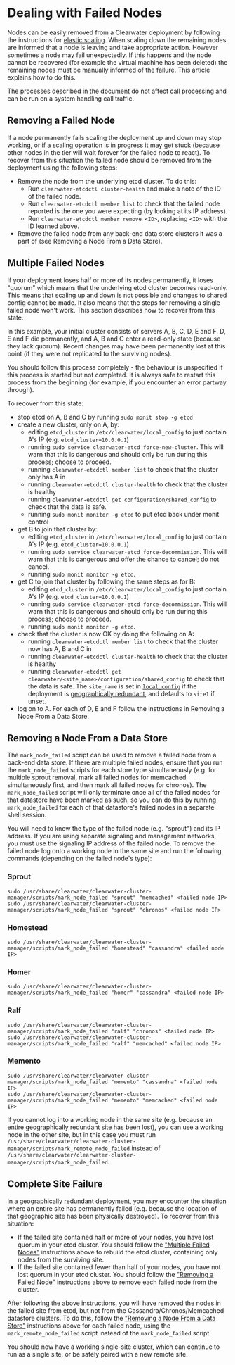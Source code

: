 # Dealing with Failed Nodes

Nodes can be easily removed from a Clearwater deployment by following the instructions for [elastic scaling](Clearwater_Elastic_Scaling.md). When scaling down the remaining nodes are informed that a node is leaving and take appropriate action. However sometimes a node may fail unexpectedly. If this happens and the node cannot be recovered (for example the virtual machine has been deleted) the remaining nodes must be manually informed of the failure. This article explains how to do this.

The processes described in the document do not affect call processing and can be run on a system handling call traffic.

## Removing a Failed Node

If a node permanently fails scaling the deployment up and down may stop working, or if a scaling operation is in progress it may get stuck (because other nodes in the tier will wait forever for the failed node to react). To recover from this situation the failed node should be removed from the deployment using the following steps:

* Remove the node from the underlying etcd cluster. To do this:
    * Run `clearwater-etcdctl cluster-health` and make a note of the ID of the failed node.
    * Run `clearwater-etcdctl member list` to check that the failed node reported is the one you were expecting (by looking at its IP address).
    * Run `clearwater-etcdctl member remove <ID>`, replacing `<ID>` with the ID learned above.
* Remove the failed node from any back-end data store clusters it was a part of (see Removing a Node From a Data Store).

## Multiple Failed Nodes

If your deployment loses half or more of its nodes permanently, it loses "quorum" which means that the underlying etcd cluster becomes read-only. This means that scaling up and down is not possible and changes to shared config cannot be made. It also means that the steps for removing a single failed node won't work. This section describes how to recover from this state.

In this example, your initial cluster consists of servers A, B, C, D, E and F. D, E and F die permanently, and A, B and C enter a read-only state (because they lack quorum). Recent changes may have been permanently lost at this point (if they were not replicated to the surviving nodes).

You should follow this process completely - the behaviour is unspecified if this process is started but not completed. It is always safe to restart this process from the beginning (for example, if you encounter an error partway through).

To recover from this state:

* stop etcd on A, B and C by running `sudo monit stop -g etcd`
* create a new cluster, only on A, by:
    * editing `etcd_cluster` in `/etc/clearwater/local_config` to just contain A's IP (e.g. `etcd_cluster=10.0.0.1`)
    * running `sudo service clearwater-etcd force-new-cluster`. This will warn that this is dangerous and should only be run during this process; choose to proceed.
    * running `clearwater-etcdctl member list` to check that the cluster only has A in
    * running `clearwater-etcdctl cluster-health` to check that the cluster is healthy
    * running `clearwater-etcdctl get configuration/shared_config` to check that the data is safe.
    * running `sudo monit monitor -g etcd` to put etcd back under monit control
* get B to join that cluster by:
    * editing `etcd_cluster` in `/etc/clearwater/local_config` to just contain A's IP (e.g. `etcd_cluster=10.0.0.1`)
    * running `sudo service clearwater-etcd force-decommission`. This will warn that this is dangerous and offer the chance to cancel; do not cancel.
    * running `sudo monit monitor -g etcd`.
* get C to join that cluster by following the same steps as for B:
    * editing `etcd_cluster` in `/etc/clearwater/local_config` to just contain A's IP (e.g. `etcd_cluster=10.0.0.1`)
    * running `sudo service clearwater-etcd force-decommission`. This will warn that this is dangerous and should only be run during this process; choose to proceed.
    * running `sudo monit monitor -g etcd`.
* check that the cluster is now OK by doing the following on A:
    * running `clearwater-etcdctl member list` to check that the cluster now has A, B and C in
    * running `clearwater-etcdctl cluster-health` to check that the cluster is healthy
    * running `clearwater-etcdctl get clearwater/<site_name>/configuration/shared_config` to check that the data is safe. The `site_name` is set in [`local_config`](Manual_Install.md#create-the-per-node-configuration) if the deployment is [geographically redundant](Geographic_redundancy.md), and defaults to `site1` if unset.
* log on to A. For each of D, E and F follow the instructions in Removing a Node From a Data Store.

## Removing a Node From a Data Store

The `mark_node_failed` script can be used to remove a failed node from a back-end data store. If there are multiple failed nodes, ensure that you run the `mark_node_failed` scripts for each store type simultaneously (e.g. for multiple sprout removal, mark all failed nodes for memcached simultaneously first, and then mark all failed nodes for chronos). The `mark_node_failed` script will only terminate once all of the failed nodes for that datastore have been marked as such, so you can do this by running `mark_node_failed` for each of that datastore's failed nodes in a separate shell session.

You will need to know the type of the failed node (e.g. "sprout") and its IP address. If you are using separate signaling and management networks, you must use the signaling IP address of the failed node. To remove the failed node log onto a working node in the same site and run the following commands (depending on the failed node's type):

### Sprout

    sudo /usr/share/clearwater/clearwater-cluster-manager/scripts/mark_node_failed "sprout" "memcached" <failed node IP>
    sudo /usr/share/clearwater/clearwater-cluster-manager/scripts/mark_node_failed "sprout" "chronos" <failed node IP>

### Homestead

    sudo /usr/share/clearwater/clearwater-cluster-manager/scripts/mark_node_failed "homestead" "cassandra" <failed node IP>

### Homer

    sudo /usr/share/clearwater/clearwater-cluster-manager/scripts/mark_node_failed "homer" "cassandra" <failed node IP>

### Ralf

    sudo /usr/share/clearwater/clearwater-cluster-manager/scripts/mark_node_failed "ralf" "chronos" <failed node IP>
    sudo /usr/share/clearwater/clearwater-cluster-manager/scripts/mark_node_failed "ralf" "memcached" <failed node IP>

### Memento

    sudo /usr/share/clearwater/clearwater-cluster-manager/scripts/mark_node_failed "memento" "cassandra" <failed node IP>
    sudo /usr/share/clearwater/clearwater-cluster-manager/scripts/mark_node_failed "memento" "memcached" <failed node IP>

If you cannot log into a working node in the same site (e.g. because an entire geographically redundant site has been lost), you can use a working node in the other site, but in this case you must run `/usr/share/clearwater/clearwater-cluster-manager/scripts/mark_remote_node_failed` instead of `/usr/share/clearwater/clearwater-cluster-manager/scripts/mark_node_failed`.

## Complete Site Failure

In a geographically redundant deployment, you may encounter the situation where
an entire site has permanently failed (e.g. because the location of that
geographic site has been physically destroyed). To recover from this situation:

* If the failed site contained half or more of your nodes, you have lost
  quorum in your etcd cluster. You should follow the ["Multiple Failed
  Nodes"](Handling_Failed_Nodes.md#multiple-failed-nodes) instructions above to
  rebuild the etcd cluster, containing only nodes from the surviving site.
* If the failed site contained fewer than half of your nodes, you have not lost
  quorum in your etcd cluster. You should follow the ["Removing a Failed
  Node"](Handling_Failed_Nodes.md#removing-a-failed-node) instructions above to
  remove each failed node from the cluster.

After following the above instructions, you will have removed the nodes in the
failed site from etcd, but not from the Cassandra/Chronos/Memcached datastore
clusters. To do this, follow the ["Removing a Node From a Data
Store"](Handling_Failed_Nodes.md#removing-a-node-from-a-data-store)
instructions above for each failed node, using the `mark_remote_node_failed`
script instead of the `mark_node_failed` script.

You should now have a working single-site cluster, which can continue to run as
a single site, or be safely paired with a new remote site.
